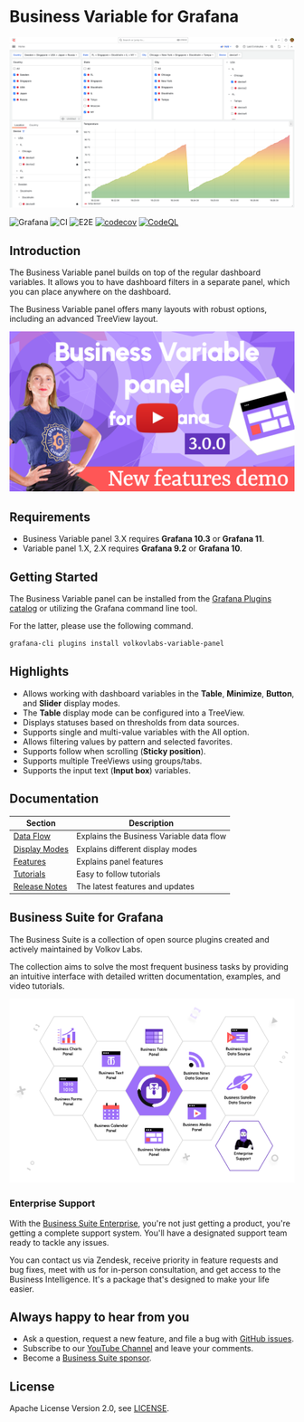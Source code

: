 # Business Variable for Grafana

![Dashboard](https://github.com/VolkovLabs/business-variable/raw/main/src/img/dashboard.png)

![Grafana](https://img.shields.io/badge/Grafana-11.4-orange)
![CI](https://github.com/volkovlabs/business-variable/workflows/CI/badge.svg)
![E2E](https://github.com/volkovlabs/business-variable/workflows/E2E/badge.svg)
[![codecov](https://codecov.io/gh/VolkovLabs/business-variable/branch/main/graph/badge.svg)](https://codecov.io/gh/VolkovLabs/business-variable)
[![CodeQL](https://github.com/VolkovLabs/business-variable/actions/workflows/codeql-analysis.yml/badge.svg)](https://github.com/VolkovLabs/business-variable/actions/workflows/codeql-analysis.yml)

## Introduction

The Business Variable panel builds on top of the regular dashboard variables. It allows you to have dashboard filters in a separate panel, which you can place anywhere on the dashboard.

The Business Variable panel offers many layouts with robust options, including an advanced TreeView layout.

[![Business Variable Panel for Grafana. New features and updates 3.0.0](https://raw.githubusercontent.com/volkovlabs/business-variable/main/img/business-variable.png)](https://youtu.be/vcdcLDVQYek)

## Requirements

- Business Variable panel 3.X requires **Grafana 10.3** or **Grafana 11**.
- Variable panel 1.X, 2.X requires **Grafana 9.2** or **Grafana 10**.

## Getting Started

The Business Variable panel can be installed from the [Grafana Plugins catalog](https://grafana.com/grafana/plugins/volkovlabs-variable-panel/) or utilizing the Grafana command line tool.

For the latter, please use the following command.

```bash
grafana-cli plugins install volkovlabs-variable-panel
```

## Highlights

- Allows working with dashboard variables in the **Table**, **Minimize**, **Button**, and **Slider** display modes.
- The **Table** display mode can be configured into a TreeView.
- Displays statuses based on thresholds from data sources.
- Supports single and multi-value variables with the All option.
- Allows filtering values by pattern and selected favorites.
- Supports follow when scrolling (**Sticky position**).
- Supports multiple TreeViews using groups/tabs.
- Supports the input text (**Input box**) variables.

## Documentation

| Section                                                                   | Description                              |
| ------------------------------------------------------------------------- | ---------------------------------------- |
| [Data Flow](https://volkovlabs.io/plugins/business-variable/data-flow/)   | Explains the Business Variable data flow |
| [Display Modes](https://volkovlabs.io/plugins/business-variable/layout/)  | Explains different display modes         |
| [Features](https://volkovlabs.io/plugins/business-variable/features/)     | Explains panel features                  |
| [Tutorials](https://volkovlabs.io/plugins/business-variable/tutorials/)   | Easy to follow tutorials                 |
| [Release Notes](https://volkovlabs.io/plugins/business-variable/release/) | The latest features and updates          |

## Business Suite for Grafana

The Business Suite is a collection of open source plugins created and actively maintained by Volkov Labs.

The collection aims to solve the most frequent business tasks by providing an intuitive interface with detailed written documentation, examples, and video tutorials.

[![Business Suite for Grafana](https://raw.githubusercontent.com/VolkovLabs/.github/main/business.png)](https://volkovlabs.io/plugins/)

### Enterprise Support

With the [Business Suite Enterprise](https://volkovlabs.io/pricing/), you're not just getting a product, you're getting a complete support system. You'll have a designated support team ready to tackle any issues.

You can contact us via Zendesk, receive priority in feature requests and bug fixes, meet with us for in-person consultation, and get access to the Business Intelligence. It's a package that's designed to make your life easier.

## Always happy to hear from you

- Ask a question, request a new feature, and file a bug with [GitHub issues](https://github.com/volkovlabs/business-variable/issues).
- Subscribe to our [YouTube Channel](https://youtube.com/@volkovlabs) and leave your comments.
- Become a [Business Suite sponsor](https://github.com/sponsors/VolkovLabs).

## License

Apache License Version 2.0, see [LICENSE](https://github.com/volkovlabs/business-variable/blob/main/LICENSE).

